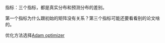 指标：三个指标，都是真实分布和预测分布的差别。

第一个指标为什么跟初始的矩阵没有关系？第三个指标可能还要看看别的论文啥的。

优化方法选择[Adam optimizer](https://zhuanlan.zhihu.com/p/91736992)

